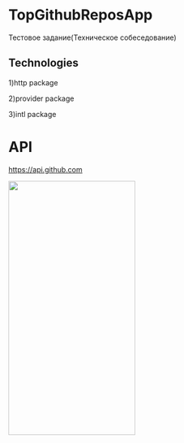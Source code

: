 # TopGithubReposApp

Тестовое задание(Техническое собеседование)

## Technologies

1)http package

2)provider package

3)intl package

# API

https://api.github.com

 
<img src="https://user-images.githubusercontent.com/60565601/138296706-e16f1754-b0de-4275-bec4-52a2db80bef7.png" width="250" height="500">
